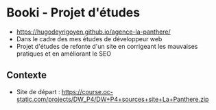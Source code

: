 # Booki - Projet d'études

- https://hugodeyrigoyen.github.io/agence-la-panthere/
- Dans le cadre des mes études de développeur web
- Projet d'études de refonte d'un site en corrigeant les mauvaises pratiques et en améliorant le SEO

## Contexte

- Site de départ :
  https://course.oc-static.com/projects/DW_P4/DW+P4+sources+site+La+Panthere.zip

